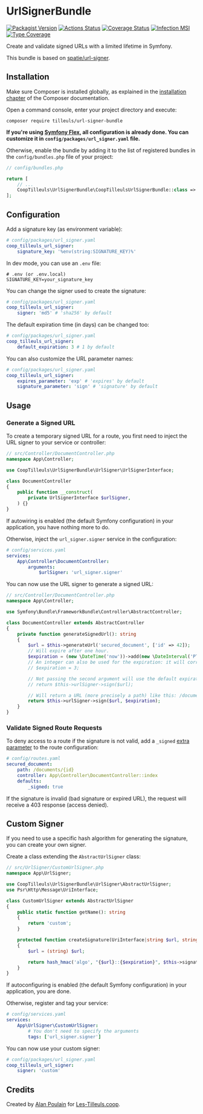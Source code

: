 # UrlSignerBundle

[![Packagist Version](https://img.shields.io/packagist/v/tilleuls/url-signer-bundle.svg)](https://packagist.org/packages/tilleuls/url-signer-bundle)
[![Actions Status](https://github.com/coopTilleuls/UrlSignerBundle/workflows/CI/badge.svg)](https://github.com/coopTilleuls/UrlSignerBundle/actions)
[![Coverage Status](https://coveralls.io/repos/github/coopTilleuls/UrlSignerBundle/badge.svg?branch=main)](https://coveralls.io/github/coopTilleuls/UrlSignerBundle?branch=main)
[![Infection MSI](https://img.shields.io/endpoint?url=https%3A%2F%2Fbadge-api.stryker-mutator.io%2Fgithub.com%2FcoopTilleuls%2FUrlSignerBundle%2Fmain)](https://dashboard.stryker-mutator.io/reports/github.com/coopTilleuls/UrlSignerBundle/main)
[![Type Coverage](https://shepherd.dev/github/coopTilleuls/UrlSignerBundle/coverage.svg)](https://shepherd.dev/github/coopTilleuls/UrlSignerBundle)

Create and validate signed URLs with a limited lifetime in Symfony.

This bundle is based on [spatie/url-signer](https://github.com/spatie/url-signer).

## Installation

Make sure Composer is installed globally, as explained in the
[installation chapter](https://getcomposer.org/doc/00-intro.md)
of the Composer documentation.

Open a command console, enter your project directory and execute:

```console
composer require tilleuls/url-signer-bundle
```

**If you're using [Symfony Flex](https://github.com/symfony/flex), all configuration is already done.
You can customize it in `config/packages/url_signer.yaml` file.**

Otherwise, enable the bundle by adding it to the list of registered bundles
in the `config/bundles.php` file of your project:

```php
// config/bundles.php

return [
    // ...
    CoopTilleuls\UrlSignerBundle\CoopTilleulsUrlSignerBundle::class => ['all' => true],
];
```

## Configuration

Add a signature key (as environment variable):

```yml
# config/packages/url_signer.yaml
coop_tilleuls_url_signer:
    signature_key: '%env(string:SIGNATURE_KEY)%'
```

In dev mode, you can use an `.env` file:

```env
# .env (or .env.local)
SIGNATURE_KEY=your_signature_key
```

You can change the signer used to create the signature:

```yml
# config/packages/url_signer.yaml
coop_tilleuls_url_signer:
    signer: 'md5' # 'sha256' by default
```

The default expiration time (in days) can be changed too:

```yml
# config/packages/url_signer.yaml
coop_tilleuls_url_signer:
    default_expiration: 3 # 1 by default
```

You can also customize the URL parameter names:

```yml
# config/packages/url_signer.yaml
coop_tilleuls_url_signer:
    expires_parameter: 'exp' # 'expires' by default
    signature_parameter: 'sign' # 'signature' by default
```

## Usage

### Generate a Signed URL

To create a temporary signed URL for a route, you first need to inject the URL signer to your service or controller:

```php
// src/Controller/DocumentController.php
namespace App\Controller;

use CoopTilleuls\UrlSignerBundle\UrlSigner\UrlSignerInterface;

class DocumentController
{
    public function __construct(
        private UrlSignerInterface $urlSigner,
    ) {}
}
```

If autowiring is enabled (the default Symfony configuration) in your application, you have nothing more to do.

Otherwise, inject the `url_signer.signer` service in the configuration:

```yml
# config/services.yaml
services:
    App\Controller\DocumentController:
        arguments:
            $urlSigner: 'url_signer.signer'
```

You can now use the URL signer to generate a signed URL:

```php
// src/Controller/DocumentController.php
namespace App\Controller;

use Symfony\Bundle\FrameworkBundle\Controller\AbstractController;

class DocumentController extends AbstractController
{
    private function generateSignedUrl(): string
    {
        $url = $this->generateUrl('secured_document', ['id' => 42]);
        // Will expire after one hour.
        $expiration = (new \DateTime('now'))->add(new \DateInterval('PT1H'));
        // An integer can also be used for the expiration: it will correspond to a number of days. For 3 days:
        // $expiration = 3;

        // Not passing the second argument will use the default expiration time (1 day by default).
        // return $this->urlSigner->sign($url);

        // Will return a URL (more precisely a path) like this: /documents/42?expires=1611316656&signature=82f6958bd5c96fda58b7a55ade7f651fadb51e12171d58ed271e744bcc7c85c3
        return $this->urlSigner->sign($url, $expiration);
    }
}
```

### Validate Signed Route Requests

To deny access to a route if the signature is not valid,
add a `_signed` [extra parameter](https://symfony.com/doc/current/routing.html#extra-parameters) to the route configuration:

```yml
# config/routes.yaml
secured_document:
    path: /documents/{id}
    controller: App\Controller\DocumentController::index
    defaults:
        _signed: true
```

If the signature is invalid (bad signature or expired URL), the request will receive a 403 response (access denied).

## Custom Signer

If you need to use a specific hash algorithm for generating the signature, you can create your own signer.

Create a class extending the `AbstractUrlSigner` class:

```php
// src/UrlSigner/CustomUrlSigner.php
namespace App\UrlSigner;

use CoopTilleuls\UrlSignerBundle\UrlSigner\AbstractUrlSigner;
use Psr\Http\Message\UriInterface;

class CustomUrlSigner extends AbstractUrlSigner
{
    public static function getName(): string
    {
        return 'custom';
    }

    protected function createSignature(UriInterface|string $url, string $expiration): string
    {
        $url = (string) $url;

        return hash_hmac('algo', "{$url}::{$expiration}", $this->signatureKey);
    }
}
```

If autoconfiguring is enabled (the default Symfony configuration) in your application, you are done.

Otherwise, register and tag your service:

```yml
# config/services.yaml
services:
    App\UrlSigner\CustomUrlSigner:
        # You don't need to specify the arguments
        tags: ['url_signer.signer']
```

You can now use your custom signer:

```yml
# config/packages/url_signer.yaml
coop_tilleuls_url_signer:
    signer: 'custom'
```

## Credits

Created by [Alan Poulain](https://github.com/alanpoulain) for [Les-Tilleuls.coop](https://les-tilleuls.coop/).
